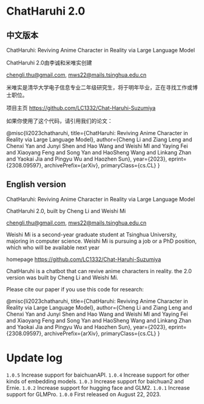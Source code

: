 # ChatHaruhi 2.0
## 中文版本
ChatHaruhi: Reviving Anime Character in Reality via Large Language Model

ChatHaruhi 2.0由李诚和米唯实创建

chengli.thu@gmail.com, mws22@mails.tsinghua.edu.cn

米唯实是清华大学电子信息专业二年级研究生，将于明年毕业，正在寻找工作或博士职位。

项目主页 https://github.com/LC1332/Chat-Haruhi-Suzumiya

如果你使用了这个代码，请引用我们的论文：

@misc{li2023chatharuhi,
      title={ChatHaruhi: Reviving Anime Character in Reality via Large Language Model}, 
      author={Cheng Li and Ziang Leng and Chenxi Yan and Junyi Shen and Hao Wang and Weishi MI and Yaying Fei and Xiaoyang Feng and Song Yan and HaoSheng Wang and Linkang Zhan and Yaokai Jia and Pingyu Wu and Haozhen Sun},
      year={2023},
      eprint={2308.09597},
      archivePrefix={arXiv},
      primaryClass={cs.CL}
}

## English version
ChatHaruhi: Reviving Anime Character in Reality via Large Language Model

ChatHaruhi 2.0, built by Cheng Li and Weishi Mi

chengli.thu@gmail.com, mws22@mails.tsinghua.edu.cn

Weishi Mi is a second-year graduate student at Tsinghua University, majoring in computer science.
Weishi Mi is pursuing a job or a PhD position, which who will be available next year

homepage https://github.com/LC1332/Chat-Haruhi-Suzumiya

ChatHaruhi is a chatbot that can revive anime characters in reality.
the 2.0 version was built by Cheng Li and Weishi Mi.

Please cite our paper if you use this code for research: 

@misc{li2023chatharuhi,
      title={ChatHaruhi: Reviving Anime Character in Reality via Large Language Model}, 
      author={Cheng Li and Ziang Leng and Chenxi Yan and Junyi Shen and Hao Wang and Weishi MI and Yaying Fei and Xiaoyang Feng and Song Yan and HaoSheng Wang and Linkang Zhan and Yaokai Jia and Pingyu Wu and Haozhen Sun},
      year={2023},
      eprint={2308.09597},
      archivePrefix={arXiv},
      primaryClass={cs.CL}
}

# Update log

`1.0.5` Increase support for  baichuanAPI.
`1.0.4` Increase support for other kinds of embedding models.
`1.0.3` Increase support for baichuan2 and Ernie.
`1.0.2` Increase support for hugging face and GLM2.
`1.0.1` Increase support for GLMPro.
`1.0.0` First released on August 22, 2023.
